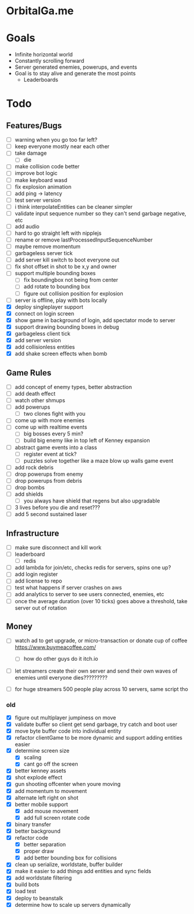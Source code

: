 # OrbitalGa.me

# Goals

- Infinite horizontal world
- Constantly scrolling forward
- Server generated enemies, powerups, and events
- Goal is to stay alive and generate the most points
  - Leaderboards

# Todo

## Features/Bugs

- [ ] warning when you go too far left?
- [ ] keep everyone mostly near each other
- [ ] take damage
  - [ ] die
- [ ] make collision code better
- [ ] improve bot logic
- [ ] make keyboard wasd
- [ ] fix explosion animation
- [ ] add ping -> latency
- [ ] test server version
- [ ] i think interpolateEntities can be cleaner simpler
- [ ] validate input sequence number so they can't send garbage negative, etc
- [ ] add audio
- [ ] hard to go straight left with nipplejs
- [ ] rename or remove lastProcessedInputSequenceNumber
- [ ] maybe remove momentum
- [ ] garbageless server tick
- [ ] add server kill switch to boot everyone out
- [ ] fix shot offset in shot to be x,y and owner 
- [ ] support multiple bounding boxes
  - [ ] fix boundingbox not being from center
  - [ ] add rotate to bounding box
  - [ ] figure out collision position for explosion
- [ ] server is offline, play with bots locally
- [x] deploy singleplayer support
- [x] connect on login screen
- [x] show game in background of login, add spectator mode to server
- [x] support drawing bounding boxes in debug
- [x] garbageless client tick
- [x] add server version
- [x] add collisionless entities
- [x] add shake screen effects when bomb

## Game Rules

- [ ] add concept of enemy types, better abstraction
- [ ] add death effect
- [ ] watch other shmups
- [ ] add powerups
  - [ ] two clones fight with you
- [ ] come up with more enemies
- [ ] come up with realtime events
  - [ ] big bosses every 5 min?
  - [ ] build big enemy like in top left of Kenney expansion
- [ ] abstract game events into a class
  - [ ] register event at tick?
  - [ ] puzzles solve together like a maze blow up walls game event
- [ ] add rock debris
- [ ] drop powerups from enemy
- [ ] drop powerups from debris
- [ ] drop bombs
- [ ] add shields
  - [ ] you always have shield that regens but also upgradable
- [ ] 3 lives before you die and reset???
- [ ] add 5 second sustained laser

## Infrastructure

- [ ] make sure disconnect and kill work
- [ ] leaderboard
  - [ ] redis
- [ ] add lambda for join/etc, checks redis for servers, spins one up?
- [ ] add login register
- [ ] add license to repo
- [ ] test what happens if server crashes on aws
- [ ] add analytics to server to see users connected, enemies, etc
- [ ] once the average duration (over 10 ticks) goes above a threshold, take server out of rotation 

## Money

- [ ] watch ad to get upgrade, or micro-transaction or donate cup of coffee https://www.buymeacoffee.com/
  - [ ] how do other guys do it itch.io
- [ ] let streamers create their own server and send their own waves of enemies until everyone dies?????????
- [ ] for huge streamers 500 people play across 10 servers, same script tho


### old

* [x] figure out multiplayer jumpiness on move
* [x] validate buffer so client get send garbage, try catch and boot user
* [x] move byte buffer code into individual entity
* [x] refactor clientGame to be more dynamic and support adding entities easier
* [x] determine screen size
  - [x] scaling
  - [x] cant go off the screen
* [x] better kenney assets
* [x] shot explode effect
* [x] gun shooting offcenter when youre moving
* [x] add momentum to movement
* [x] alternate left right on shot
* [x] better mobile support
  - [x] add mouse movement
  - [x] add full screen rotate code
* [x] binary transfer
* [x] better background
* [x] refactor code
  - [x] better separation
  - [x] proper draw
  - [x] add better bounding box for collisions
* [x] clean up serialize, worldstate, buffer builder
* [x] make it easier to add things add entities and sync fields
* [x] add worldstate filtering
* [x] build bots
* [x] load test
* [x] deploy to beanstalk
* [x] determine how to scale up servers dynamically
